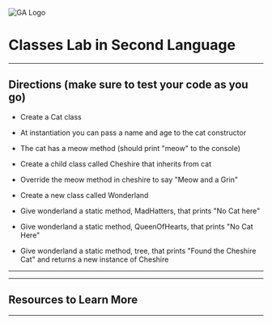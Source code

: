 ![GA Logo](https://upload.wikimedia.org/wikipedia/en/thumb/f/f4/General_Assembly_logo.svg/1280px-General_Assembly_logo.svg.png)

# Classes Lab in Second Language

---

## Directions (make sure to test your code as you go)

- Create a Cat class

- At instantiation you can pass a name and age to the cat constructor

- The cat has a meow method (should print "meow" to the console)

- Create a child class called Cheshire that inherits from cat

- Override the meow method in cheshire to say "Meow and a Grin"

- Create a new class called Wonderland

- Give wonderland a static method, MadHatters, that prints "No Cat here"

- Give wonderland a static method, QueenOfHearts, that prints "No Cat Here"

- Give wonderland a static method, tree, that prints "Found the Cheshire Cat" and returns a new instance of Cheshire

---

---

## Resources to Learn More

---
